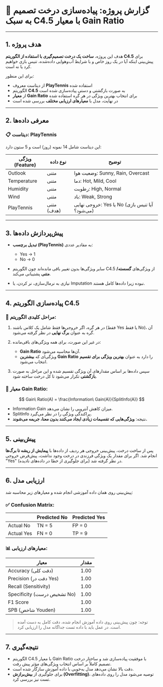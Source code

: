 

# 📝 گزارش پروژه: پیاده‌سازی درخت تصمیم به سبک C4.5 با معیار Gain Ratio

---

## 1. هدف پروژه

هدف این پروژه، **ساخت یک درخت تصمیم‌گیری با استفاده از الگوریتم C4.5** برای پیش‌بینی اینکه آیا در یک روز خاص و با شرایط آب‌وهوایی داده‌شده، تنیس بازی خواهیم کرد یا نه است.

برای این منظور:

* از دیتاست معروف **PlayTennis** استفاده شده
* الگوریتم **C4.5** به صورت بازگشتی و دستی پیاده‌سازی شده است
* از **معیار Gain Ratio** برای انتخاب بهترین ویژگی در هر گره استفاده شده
* در نهایت، مدل با **معیارهای ارزیابی مختلف** بررسی شده است

---

## 2. معرفی داده‌ها

### 📋 دیتاست: PlayTennis

این دیتاست شامل 14 نمونه (روز) است و 5 ستون دارد:

| ویژگی (Feature) | نوع داده   | توضیح                                          |
| --------------- | ---------- | ---------------------------------------------- |
| Outlook         | متنی       | وضعیت هوا: Sunny, Rain, Overcast               |
| Temperature     | متنی       | دما: Hot, Mild, Cool                           |
| Humidity        | متنی       | رطوبت: High, Normal                            |
| Wind            | متنی       | باد: Weak, Strong                              |
| PlayTennis      | متنی (هدف) | خروجی نهایی: Yes یا No (آیا تنیس بازی می‌شود؟) |

---

## 3. پیش‌پردازش داده‌ها

* **تبدیل برچسب (PlayTennis)** به مقادیر عددی:

  * Yes → 1
  * No → 0
* سایر ویژگی‌ها بدون تغییر باقی مانده‌اند چون الگوریتم C4.5 از ویژگی‌های **گسسته/متنی** پشتیبانی می‌کند.
* نیازی به نرمال‌سازی، نر کردن، یا Imputation نبوده زیرا داده‌ها کامل هستند.

---

## 4. پیاده‌سازی الگوریتم C4.5

### 🔧 مراحل کلیدی الگوریتم:

1. در هر گره، اگر خروجی‌ها فقط شامل یک کلاس باشند (فقط Yes یا فقط No)، آن گره به عنوان **برگ نهایی** در نظر گرفته می‌شود.
2. در غیر این صورت، برای همه ویژگی‌های باقی‌مانده:

   * **Gain Ratio** آن‌ها محاسبه می‌شود.
   * ویژگی‌ای که **بیشترین Gain Ratio** را دارد به عنوان **بهترین ویژگی برای تقسیم** انتخاب می‌شود.
3. سپس داده‌ها بر اساس مقدارهای آن ویژگی تقسیم شده و این مراحل به صورت **بازگشتی** تکرار می‌شود تا کل درخت ساخته شود.

### 📌 معیار Gain Ratio:

$$
Gain\ Ratio(A) = \frac{Information\ Gain(A)}{SplitInfo(A)}
$$

* Information Gain میزان کاهش آنتروپی را نشان می‌دهد.
* SplitInfo پراکندگی ویژگی را در نظر می‌گیرد.
* نتیجه: **ویژگی‌هایی که تقسیمات زیادی ایجاد می‌کنند بدون معنا، جریمه می‌شوند.**

---

## 5. پیش‌بینی

پس از ساخت درخت، پیش‌بینی خروجی هر ردیف از داده‌ها با **پیمایش از ریشه تا برگ‌ها** انجام شد. اگر برای مقدار یک ویژگی فرزندی در درخت وجود نداشت، پیش‌فرض خروجی "Yes" در نظر گرفته شد (برای جلوگیری از خطا در داده‌های نادیده).

---

## 6. ارزیابی مدل

پیش‌بینی روی همان داده آموزشی انجام شده و معیارهای زیر محاسبه شد:

### ✅ Confusion Matrix:

|            | Predicted No | Predicted Yes |
| ---------- | ------------ | ------------- |
| Actual No  | TN = 5       | FP = 0        |
| Actual Yes | FN = 0       | TP = 9        |

### 📊 معیارهای ارزیابی:

| معیار                       | مقدار |
| --------------------------- | ----- |
| Accuracy (دقت کلی)          | 1.00  |
| Precision (دقت در Yes)      | 1.00  |
| Recall (Sensitivity)        | 1.00  |
| Specificity (تشخیص درست No) | 1.00  |
| F1 Score                    | 1.00  |
| SPB (شاخص Youden)           | 1.00  |

> توجه: چون پیش‌بینی روی داده آموزش انجام شده، دقت کامل به دست آمده است. در عمل باید با داده تست جداگانه مدل را ارزیابی کرد.

---

## 7. نتیجه‌گیری

* الگوریتم C4.5 با معیار Gain Ratio با موفقیت پیاده‌سازی شد و ساختار درخت تصمیم کاملاً بر اساس انتخاب ویژگی‌های مؤثر پیش رفت.
* دقت بالا نشان می‌دهد مدل به‌خوبی با داده آموزش سازگار شده است.
* برای جلوگیری از **بیش‌برازش (Overfitting)**، توصیه می‌شود مدل را روی داده‌های تست نیز بررسی کرد.
